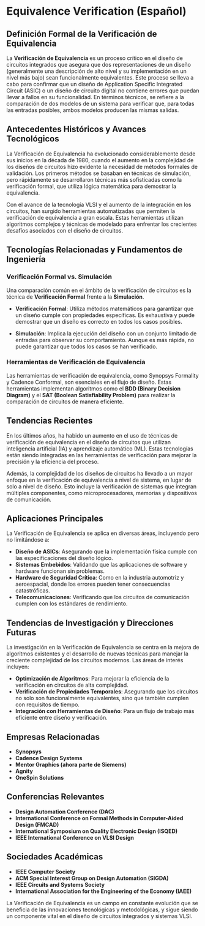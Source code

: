 # Equivalence Verification (Español)

## Definición Formal de la Verificación de Equivalencia

La **Verificación de Equivalencia** es un proceso crítico en el diseño de circuitos integrados que asegura que dos representaciones de un diseño (generalmente una descripción de alto nivel y su implementación en un nivel más bajo) sean funcionalmente equivalentes. Este proceso se lleva a cabo para confirmar que un diseño de Application Specific Integrated Circuit (ASIC) o un diseño de circuito digital no contiene errores que puedan llevar a fallos en su funcionalidad. En términos técnicos, se refiere a la comparación de dos modelos de un sistema para verificar que, para todas las entradas posibles, ambos modelos producen las mismas salidas.

## Antecedentes Históricos y Avances Tecnológicos

La Verificación de Equivalencia ha evolucionado considerablemente desde sus inicios en la década de 1980, cuando el aumento en la complejidad de los diseños de circuitos hizo evidente la necesidad de métodos formales de validación. Los primeros métodos se basaban en técnicas de simulación, pero rápidamente se desarrollaron técnicas más sofisticadas como la verificación formal, que utiliza lógica matemática para demostrar la equivalencia.

Con el avance de la tecnología VLSI y el aumento de la integración en los circuitos, han surgido herramientas automatizadas que permiten la verificación de equivalencia a gran escala. Estas herramientas utilizan algoritmos complejos y técnicas de modelado para enfrentar los crecientes desafíos asociados con el diseño de circuitos.

## Tecnologías Relacionadas y Fundamentos de Ingeniería

### Verificación Formal vs. Simulación

Una comparación común en el ámbito de la verificación de circuitos es la técnica de **Verificación Formal** frente a la **Simulación**. 

- **Verificación Formal**: Utiliza métodos matemáticos para garantizar que un diseño cumple con propiedades específicas. Es exhaustiva y puede demostrar que un diseño es correcto en todos los casos posibles.
  
- **Simulación**: Implica la ejecución del diseño con un conjunto limitado de entradas para observar su comportamiento. Aunque es más rápida, no puede garantizar que todos los casos se han verificado.

### Herramientas de Verificación de Equivalencia

Las herramientas de verificación de equivalencia, como Synopsys Formality y Cadence Conformal, son esenciales en el flujo de diseño. Estas herramientas implementan algoritmos como el **BDD (Binary Decision Diagram)** y el **SAT (Boolean Satisfiability Problem)** para realizar la comparación de circuitos de manera eficiente.

## Tendencias Recientes

En los últimos años, ha habido un aumento en el uso de técnicas de verificación de equivalencia en el diseño de circuitos que utilizan inteligencia artificial (IA) y aprendizaje automático (ML). Estas tecnologías están siendo integradas en las herramientas de verificación para mejorar la precisión y la eficiencia del proceso.

Además, la complejidad de los diseños de circuitos ha llevado a un mayor enfoque en la verificación de equivalencia a nivel de sistema, en lugar de solo a nivel de diseño. Esto incluye la verificación de sistemas que integran múltiples componentes, como microprocesadores, memorias y dispositivos de comunicación.

## Aplicaciones Principales

La Verificación de Equivalencia se aplica en diversas áreas, incluyendo pero no limitándose a:

- **Diseño de ASICs**: Asegurando que la implementación física cumple con las especificaciones del diseño lógico.
- **Sistemas Embebidos**: Validando que las aplicaciones de software y hardware funcionan sin problemas.
- **Hardware de Seguridad Crítica**: Como en la industria automotriz y aeroespacial, donde los errores pueden tener consecuencias catastróficas.
- **Telecomunicaciones**: Verificando que los circuitos de comunicación cumplen con los estándares de rendimiento.

## Tendencias de Investigación y Direcciones Futuras

La investigación en la Verificación de Equivalencia se centra en la mejora de algoritmos existentes y el desarrollo de nuevas técnicas para manejar la creciente complejidad de los circuitos modernos. Las áreas de interés incluyen:

- **Optimización de Algoritmos**: Para mejorar la eficiencia de la verificación en circuitos de alta complejidad.
- **Verificación de Propiedades Temporales**: Asegurando que los circuitos no solo son funcionalmente equivalentes, sino que también cumplen con requisitos de tiempo.
- **Integración con Herramientas de Diseño**: Para un flujo de trabajo más eficiente entre diseño y verificación.

## Empresas Relacionadas

- **Synopsys**
- **Cadence Design Systems**
- **Mentor Graphics (ahora parte de Siemens)**
- **Agnity**
- **OneSpin Solutions**

## Conferencias Relevantes

- **Design Automation Conference (DAC)**
- **International Conference on Formal Methods in Computer-Aided Design (FMCAD)**
- **International Symposium on Quality Electronic Design (ISQED)**
- **IEEE International Conference on VLSI Design**

## Sociedades Académicas

- **IEEE Computer Society**
- **ACM Special Interest Group on Design Automation (SIGDA)**
- **IEEE Circuits and Systems Society**
- **International Association for the Engineering of the Economy (IAEE)**

La Verificación de Equivalencia es un campo en constante evolución que se beneficia de las innovaciones tecnológicas y metodológicas, y sigue siendo un componente vital en el diseño de circuitos integrados y sistemas VLSI.